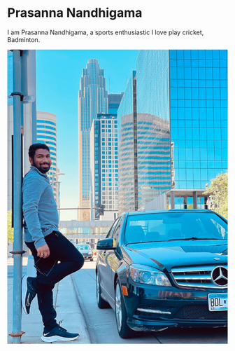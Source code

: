 # Prasanna Nandhigama

I am Prasanna Nandhigama, a sports enthusiastic I love play cricket, Badminton.

![Click Here for Image](PIC.jpg)